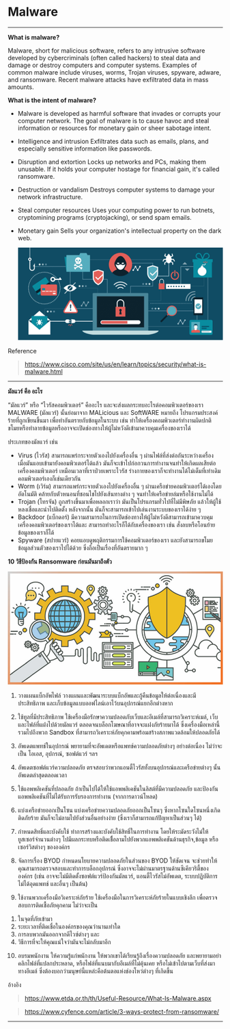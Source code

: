 # Malware
- - -
**What is malware?**

Malware, short for malicious software, refers to any intrusive software developed by cybercriminals (often called hackers) to steal data and damage or destroy computers and computer systems. Examples of common malware include viruses, worms, Trojan viruses, spyware, adware, and ransomware. Recent malware attacks have exfiltrated data in mass amounts.

**What is the intent of malware?**

+ Malware is developed as harmful software that invades or corrupts your computer network. The goal of malware is to cause havoc and steal information or resources for monetary gain or sheer sabotage intent. 
+ Intelligence and intrusion
Exfiltrates data such as emails, plans, and especially sensitive information like passwords.
+ Disruption and extortion
Locks up networks and PCs, making them unusable. If it holds your computer hostage for financial gain, it's called ransomware.
+ Destruction or vandalism
Destroys computer systems to damage your network infrastructure.
+ Steal computer resources
Uses your computing power to run botnets, cryptomining programs (cryptojacking), or send spam emails.
+ Monetary gain
Sells your organization's intellectual property on the dark web.

  <p align="center">
         <img src="img/malware.png" />
     </p>

Reference 
> https://www.cisco.com/site/us/en/learn/topics/security/what-is-malware.html

- - -

**มัลแวร์ คือ อะไร**

“มัลแวร์” หรือ “ไวรัสคอมพิวเตอร์” คืออะไร และจะส่งผลกระทบอะไรต่อคอมพิวเตอร์ของเรา
MALWARE (มัลแวร์)  นั้นย่อมาจาก MALicious และ SoftWARE หมายถึง โปรแกรมประสงค์ร้ายที่ถูกเขียนขึ้นมา เพื่อทำอันตรายกับข้อมูลในระบบ เช่น ทำให้เครื่องคอมพิวเตอร์ทำงานผิดปกติ ขโมยหรือทำลายข้อมูลหรืออาจจะเปิดช่องทางให้ผู้ไม่หวังดีเข้ามาควบคุมเครื่องของเราได้

ประเภทของมัลแวร์ เช่น
+ Virus (ไวรัส) สามารถแพร่กระจายตัวเองไปยังเครื่องอื่น ๆ ผ่านไฟล์ที่ส่งต่อกันระหว่างเครื่อง เมื่อมันแอบเข้ามายังคอมพิวเตอร์ได้แล้ว มันก็จะเข้าไปก่อกวนการทำงานจนทำให้เกิดผลเสียต่อเครื่องคอมพิวเตอร์ เหมือนเวลาที่เราป่วยเพราะไวรัส ร่างกายของเราก็จะทำงานได้ไม่เต็มที่เท่าเดิม คอมพิวเตอร์เองก็เช่นเดียวกัน
+ Worm (เวิร์ม) สามารถแพร่กระจายตัวเองไปยังเครื่องอื่น ๆ ผ่านเครือข่ายคอมพิวเตอร์ได้เองโดยอัตโนมัติ คล้ายกับตัวหนอนที่ชอนไชไปยังเส้นทางต่าง ๆ จนทำให้เครือข่ายล่มหรือใช้งานไม่ได้
+ Trojan (โทรจัน) ถูกสร้างขึ้นมาเพื่อหลอกเราว่า มันเป็นโปรแกรมทั่วไปที่ไม่มีพิษภัย แล้วให้ผู้ใช้หลงเชื่อและนำไปติดตั้ง หลังจากนั้น มันก็จะสามารถเข้าไปเล่นงานระบบของเราได้ง่าย ๆ
+ Backdoor (แบ็กดอร์) มีความสามารถในการเปิดช่องทางให้ผู้ไม่หวังดีสามารถเข้ามาควบคุมเครื่องคอมพิวเตอร์ของเราได้และ สามารถทำอะไรก็ได้กับเครื่องของเรา เช่น สั่งลบหรือโอนย้ายข้อมูลของเราก็ได้
+ Spyware (สปายแวร์) คอยแอบดูพฤติกรรมการใช้คอมพิวเตอร์ของเรา และยังสามารถขโมยข้อมูลส่วนตัวของเราไปได้ด้วย ซึ่งถือเป็นเรื่องที่อันตรายมาก ๆ

**10 วิธีป้องกัน Ransomware ก่อนมันมาถึงตัว**

  <p align="center">
         <img src="img/protect.jpg" />
     </p>

1. วางแผนแบ็กอัพไฟล์
วางแผนและพัฒนาระบบแบ็กอัพและกู้คืนข้อมูลให้ต่อเนื่องและมีประสิทธิภาพ และเก็บข้อมูลแบบออฟไลน์เอาไว้บนอุปกรณ์แยกอีกต่างหาก

2. ใช้ทูลที่มีประสิทธิภาพ
ใช้เครื่องมือรักษาความปลอดภับเว็บและอีเมล์ที่สามารถวิเคราะห์เมล์, เว็บ และไฟล์ที่แฝงไปด้วยมัลแวร์ ตลอดจนบล็อกโฆษณาที่อาจจะแฝงภัยร้ายมาได้ ซึ่งเครื่องมือเหล่านี้รวมไปถึงพวก Sandbox ที่สามารถวิเคราะห์ภัยคุกคามพร้อมสร้างสภาพแวดล้อมให้ปลอดภัยได้

3. อัพเดตแพทช์ในอุปกรณ์
พยายามที่จะอัพเดตหรือแพทช์ความปลอดภัยต่างๆ อย่างต่อเนื่อง ไม่ว่าจะเป็น โอเอส, อุปกรณ์, ซอฟต์แวร์ ฯลฯ

4. อัพเดตซอฟต์แวร์ความปลอดภัย
ตรจสอบว่าพวกแอนตี้ไวรัสทั้งบนอุปกรณ์และเครือข่ายต่างๆ นั้นอัพเดตล่าสุดตลอดเวลา

5. ใช้แอพพลิเคชันที่ปลอดภัย
ถ้าเป็นไปได้ให้ใช้แอพพลิเคชันในลิสต์ที่มีความปลอดภัย และป้องกันแอพพลิเคชันที่ไม่ได้รับการรับรองการทำงาน (จากการดาวน์โหลด)

6. แบ่งเครือข่ายออกเป็นโซน
แบ่งเครือข่ายความปลอดภัยออกเป็นโซนๆ ซึ่งหากโซนใดโซนหนึ่งเกิดติดภัยร้าย มันก็จะไม่ลามไปยังส่วนอื่นอย่างง่าย (ซึ่งเราก็สามารถแก้ปัญหาเป็นส่วนๆ ได้)

7. กำหนดสิทธิ์และบังคับใช้
ทำการสร้างและบังคับใช้สิทธิ์ในการทำงาน โดยให้ระมัดระวังไม่ให้ยูสเซอร์จำนวนต่างๆ ไปมีผลกระทบหรือติดเชื่้อลามไปยังพวกแอพพลิเคชันด้านธุรกิจ,ข้อมูล หรือเซอร์วิสต่างๆ ขององค์กร

8. จัดการเรื่อง BYOD
กำหนดนโยบายความปลอดภัยในส่วนของ BYOD ให้ชัดเจน จะช่วยทำให้คุณสามารถตรวจสอบและทำการบล็อกอุปกรณ์ ซึ่งอาจจะไม่ผ่านมาตรฐานด้านซีเคียวริตี้ขององค์กร (เช่น อาจจะไม่มีติดตั้งซอฟต์แวร์ป้องกันมัลแวร์, แอนตี้ไวรัสไม่อัพเดต, ระบบปฏิบัติการไม่ได้อุดแพทช์ และอื่นๆ เป็นต้น)

9. ใช้งานพวกเครื่องมือวิเคราะห์ภัยร้าย
ใช้เครื่องมือในการวิเคราะห์ภัยร้ายในแบบเชิงลึก เพื่อตรวจสอบการติดเชื้อภัยคุกคาม ไม่ว่าจะเป็น
 1) ในจุดที่ภัยเข้ามา
 2) ระยะเวลาที่ติดเชื่อในองค์กรของคุณว่านานเท่าใด
 3) การลบพวกมันออกจากดีไวซ์ต่างๆ และ
 4) วิธีการที่จะให้คุณแน่ใจว่ามันจะไม่กลับมาอีก

10. อบรมพนักงาน
ให้ความรู้แก่พนักงาน ให้พวกเขาได้เรียนรู้ถึงเรื่องความปลอดภัย และพยายามอย่าคลิกไฟล์ที่แปลกประหลาด, หรือไฟล์ที่แนบมากับอีเมล์ที่ไม่คุ้นเคย หรือไม่เข้าไปตามเว็บที่ส่งมาทางอีเมล์ ซึ่งต้องบอกว่ามนุษย์นี้แหล่ะคือต้นตอแห่งช่องโหว่ต่างๆ ที่เกิดขึ้น

อ้างอิง 
> https://www.etda.or.th/th/Useful-Resource/What-Is-Malware.aspx

> https://www.cyfence.com/article/3-ways-protect-from-ransomware/

- - -
